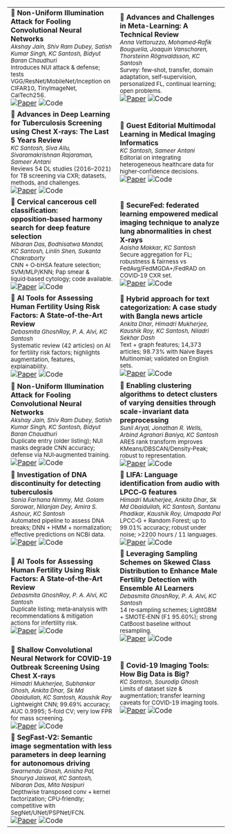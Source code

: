 |                                                                                                                                                                                                                                                                                                                                                                                                                                                                                                                                                                 |                                                                                                                                                                                                                                                                                                                                                                                                                                                                                                                                                  |
| --------------------------------------------------------------------------------------------------------------------------------------------------------------------------------------------------------------------------------------------------------------------------------------------------------------------------------------------------------------------------------------------------------------------------------------------------------------------------------------------------------------------------------------------------------------- | ------------------------------------------------------------------------------------------------------------------------------------------------------------------------------------------------------------------------------------------------------------------------------------------------------------------------------------------------------------------------------------------------------------------------------------------------------------------------------------------------------------------------------------------------ |
| **📄 Non-Uniform Illumination Attack for Fooling Convolutional Neural Networks**<br><sub><em>Akshay Jain, Shiv Ram Dubey, Satish Kumar Singh, KC Santosh, Bidyut Baran Chaudhuri</em></sub><br><sub>Introduces NUI attack & defense; tests VGG/ResNet/MobileNet/Inception on CIFAR10, TinyImageNet, CalTech256.</sub><br>[![Paper](https://img.shields.io/badge/Paper-Read-0969DA?style=for-the-badge)](https://www.ai-research-lab.org/paper/67db27caa299b9e333775f2e) ![Code](https://img.shields.io/badge/Code-coming_soon-6e7781?style=for-the-badge)       | **📄 Advances and Challenges in Meta-Learning: A Technical Review**<br><sub><em>Anna Vettoruzzo, Mohamed‑Rafik Bouguelia, Joaquin Vanschoren, Thorsteinn Rögnvaldsson, KC Santosh</em></sub><br><sub>Survey: few‑shot, transfer, domain adaptation, self‑supervision, personalized FL, continual learning; open problems.</sub><br>[![Paper](https://img.shields.io/badge/Paper-Read-0969DA?style=for-the-badge)](https://www.ai-research-lab.org/publication) ![Code](https://img.shields.io/badge/Code-coming_soon-6e7781?style=for-the-badge) |
| **📄 Advances in Deep Learning for Tuberculosis Screening using Chest X‑rays: The Last 5 Years Review**<br><sub><em>KC Santosh, Siva Allu, Sivaramakrishnan Rajaraman, Sameer Antani</em></sub><br><sub>Reviews 54 DL studies (2016–2021) for TB screening via CXR; datasets, methods, and challenges.</sub><br>[![Paper](https://img.shields.io/badge/Paper-Read-0969DA?style=for-the-badge)](https://www.ai-research-lab.org/publication) ![Code](https://img.shields.io/badge/Code-coming_soon-6e7781?style=for-the-badge)                                   | **📄 Guest Editorial Multimodal Learning in Medical Imaging Informatics**<br><sub><em>KC Santosh, Sameer Antani</em></sub><br><sub>Editorial on integrating heterogeneous healthcare data for higher‑confidence decisions.</sub><br>[![Paper](https://img.shields.io/badge/Paper-Read-0969DA?style=for-the-badge)](https://www.ai-research-lab.org/publication) ![Code](https://img.shields.io/badge/Code-coming_soon-6e7781?style=for-the-badge)                                                                                                |
| **📄 Cervical cancerous cell classification: opposition‑based harmony search for deep feature selection**<br><sub><em>Nibaran Das, Bodhisatwa Mandal, KC Santosh, Linlin Shen, Sukanta Chakraborty</em></sub><br><sub>CNN + O‑bHSA feature selection; SVM/MLP/KNN; Pap smear & liquid‑based cytology; code available.</sub><br>[![Paper](https://img.shields.io/badge/Paper-Read-0969DA?style=for-the-badge)](https://www.ai-research-lab.org/publication) ![Code](https://img.shields.io/badge/Code-coming_soon-6e7781?style=for-the-badge)                    | **📄 SecureFed: federated learning empowered medical imaging technique to analyze lung abnormalities in chest X‑rays**<br><sub><em>Aaisha Makkar, KC Santosh</em></sub><br><sub>Secure aggregation for FL; robustness & fairness vs FedAvg/FedMGDA+/FedRAD on COVID‑19 CXR set.</sub><br>[![Paper](https://img.shields.io/badge/Paper-Read-0969DA?style=for-the-badge)](https://www.ai-research-lab.org/publication) ![Code](https://img.shields.io/badge/Code-coming_soon-6e7781?style=for-the-badge)                                           |
| **📄 AI Tools for Assessing Human Fertility Using Risk Factors: A State‑of‑the‑Art Review**<br><sub><em>Debasmita GhoshRoy, P. A. Alvi, KC Santosh</em></sub><br><sub>Systematic review (42 articles) on AI for fertility risk factors; highlights augmentation, features, explainability.</sub><br>[![Paper](https://img.shields.io/badge/Paper-Read-0969DA?style=for-the-badge)](https://www.ai-research-lab.org/publication) ![Code](https://img.shields.io/badge/Code-coming_soon-6e7781?style=for-the-badge)                                               | **📄 Hybrid approach for text categorization: A case study with Bangla news article**<br><sub><em>Ankita Dhar, Himadri Mukherjee, Kaushik Roy, KC Santosh, Niladri Sekhar Dash</em></sub><br><sub>Text + graph features; 14,373 articles; 98.73% with Naive Bayes Multinomial; validated on English sets.</sub><br>[![Paper](https://img.shields.io/badge/Paper-Read-0969DA?style=for-the-badge)](https://www.ai-research-lab.org/publication) ![Code](https://img.shields.io/badge/Code-coming_soon-6e7781?style=for-the-badge)                 |
| **📄 Non-Uniform Illumination Attack for Fooling Convolutional Neural Networks**<br><sub><em>Akshay Jain, Shiv Ram Dubey, Satish Kumar Singh, KC Santosh, Bidyut Baran Chaudhuri</em></sub><br><sub>Duplicate entry (older listing); NUI masks degrade CNN accuracy; defense via NUI‑augmented training.</sub><br>[![Paper](https://img.shields.io/badge/Paper-Read-0969DA?style=for-the-badge)](https://www.ai-research-lab.org/paper/67db27caa299b9e333775f2e) ![Code](https://img.shields.io/badge/Code-coming_soon-6e7781?style=for-the-badge)              | **📄 Enabling clustering algorithms to detect clusters of varying densities through scale-invariant data preprocessing**<br><sub><em>Sunil Aryal, Jonathan R. Wells, Arbind Agrahari Baniya, KC Santosh</em></sub><br><sub>ARES rank transform improves KMeans/DBSCAN/Density‑Peak; robust to representation.</sub><br>[![Paper](https://img.shields.io/badge/Paper-Read-0969DA?style=for-the-badge)](https://www.ai-research-lab.org/publication) ![Code](https://img.shields.io/badge/Code-coming_soon-6e7781?style=for-the-badge)             |
| **📄 Investigation of DNA discontinuity for detecting tuberculosis**<br><sub><em>Sonia Farhana Nimmy, Md. Golam Sarowar, Nilanjan Dey, Amira S. Ashour, KC Santosh</em></sub><br><sub>Automated pipeline to assess DNA breaks; DNN + HMM + normalization; effective predictions on NCBI data.</sub><br>[![Paper](https://img.shields.io/badge/Paper-Read-0969DA?style=for-the-badge)](https://www.ai-research-lab.org/publication) ![Code](https://img.shields.io/badge/Code-coming_soon-6e7781?style=for-the-badge)                                            | **📄 LIFA: Language identification from audio with LPCC‑G features**<br><sub><em>Himadri Mukherjee, Ankita Dhar, Sk Md Obaidullah, KC Santosh, Santanu Phadikar, Kaushik Roy, Umapada Pal</em></sub><br><sub>LPCC‑G + Random Forest; up to 99.01% accuracy; robust under noise; >2200 hours / 11 languages.</sub><br>[![Paper](https://img.shields.io/badge/Paper-Read-0969DA?style=for-the-badge)](https://www.ai-research-lab.org/publication) ![Code](https://img.shields.io/badge/Code-coming_soon-6e7781?style=for-the-badge)               |
| **📄 AI Tools for Assessing Human Fertility Using Risk Factors: A State‑of‑the‑Art Review**<br><sub><em>Debasmita GhoshRoy, P. A. Alvi, KC Santosh</em></sub><br><sub>Duplicate listing; meta‑analysis with recommendations & mitigation actions for infertility risk.</sub><br>[![Paper](https://img.shields.io/badge/Paper-Read-0969DA?style=for-the-badge)](https://www.ai-research-lab.org/publication) ![Code](https://img.shields.io/badge/Code-coming_soon-6e7781?style=for-the-badge)                                                                   | **📄 Leveraging Sampling Schemes on Skewed Class Distribution to Enhance Male Fertility Detection with Ensemble AI Learners**<br><sub><em>Debasmita GhoshRoy, P. A. Alvi, KC Santosh</em></sub><br><sub>14 re‑sampling schemes; LightGBM + SMOTE‑ENN (F1 95.60%); strong CatBoost baseline without resampling.</sub><br>[![Paper](https://img.shields.io/badge/Paper-Read-0969DA?style=for-the-badge)](https://www.ai-research-lab.org/publication) ![Code](https://img.shields.io/badge/Code-coming_soon-6e7781?style=for-the-badge)            |
| **📄 Shallow Convolutional Neural Network for COVID‑19 Outbreak Screening Using Chest X‑rays**<br><sub><em>Himadri Mukherjee, Subhankar Ghosh, Ankita Dhar, Sk Md Obaidullah, KC Santosh, Kaushik Roy</em></sub><br><sub>Lightweight CNN; 99.69% accuracy; AUC 0.9995; 5‑fold CV; very low FPR for mass screening.</sub><br>[![Paper](https://img.shields.io/badge/Paper-Read-0969DA?style=for-the-badge)](https://www.ai-research-lab.org/publication) ![Code](https://img.shields.io/badge/Code-coming_soon-6e7781?style=for-the-badge)                       | **📄 Covid‑19 Imaging Tools: How Big Data is Big?**<br><sub><em>KC Santosh, Sourodip Ghosh</em></sub><br><sub>Limits of dataset size & augmentation; transfer learning caveats for COVID‑19 imaging tools.</sub><br>[![Paper](https://img.shields.io/badge/Paper-Read-0969DA?style=for-the-badge)](https://www.ai-research-lab.org/publication) ![Code](https://img.shields.io/badge/Code-coming_soon-6e7781?style=for-the-badge)                                                                                                                |
| **📄 SegFast‑V2: Semantic image segmentation with less parameters in deep learning for autonomous driving**<br><sub><em>Swarnendu Ghosh, Anisha Pal, Shourya Jaiswal, KC Santosh, Nibaran Das, Mita Nasipuri</em></sub><br><sub>Depthwise transposed conv + kernel factorization; CPU‑friendly; competitive with SegNet/UNet/PSPNet/FCN.</sub><br>[![Paper](https://img.shields.io/badge/Paper-Read-0969DA?style=for-the-badge)](https://www.ai-research-lab.org/publication) ![Code](https://img.shields.io/badge/Code-coming_soon-6e7781?style=for-the-badge) |                                                                                                                                                                                                                                                                                                                                                                                                                                                                                                                                                  |
